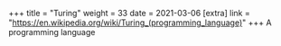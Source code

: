 +++
title = "Turing"
weight = 33
date = 2021-03-06
[extra]
link = "https://en.wikipedia.org/wiki/Turing_(programming_language)"
+++
A programming language

